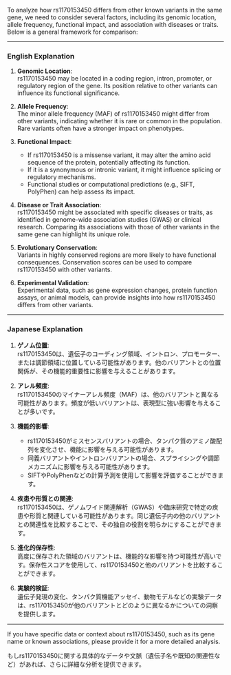 To analyze how rs1170153450 differs from other known variants in the same gene, we need to consider several factors, including its genomic location, allele frequency, functional impact, and association with diseases or traits. Below is a general framework for comparison:

---

### **English Explanation**
1. **Genomic Location**:  
   rs1170153450 may be located in a coding region, intron, promoter, or regulatory region of the gene. Its position relative to other variants can influence its functional significance.

2. **Allele Frequency**:  
   The minor allele frequency (MAF) of rs1170153450 might differ from other variants, indicating whether it is rare or common in the population. Rare variants often have a stronger impact on phenotypes.

3. **Functional Impact**:  
   - If rs1170153450 is a missense variant, it may alter the amino acid sequence of the protein, potentially affecting its function.  
   - If it is a synonymous or intronic variant, it might influence splicing or regulatory mechanisms.  
   - Functional studies or computational predictions (e.g., SIFT, PolyPhen) can help assess its impact.

4. **Disease or Trait Association**:  
   rs1170153450 might be associated with specific diseases or traits, as identified in genome-wide association studies (GWAS) or clinical research. Comparing its associations with those of other variants in the same gene can highlight its unique role.

5. **Evolutionary Conservation**:  
   Variants in highly conserved regions are more likely to have functional consequences. Conservation scores can be used to compare rs1170153450 with other variants.

6. **Experimental Validation**:  
   Experimental data, such as gene expression changes, protein function assays, or animal models, can provide insights into how rs1170153450 differs from other variants.

---

### **Japanese Explanation**
1. **ゲノム位置**:  
   rs1170153450は、遺伝子のコーディング領域、イントロン、プロモーター、または調節領域に位置している可能性があります。他のバリアントとの位置関係が、その機能的重要性に影響を与えることがあります。

2. **アレル頻度**:  
   rs1170153450のマイナーアレル頻度（MAF）は、他のバリアントと異なる可能性があります。頻度が低いバリアントは、表現型に強い影響を与えることが多いです。

3. **機能的影響**:  
   - rs1170153450がミスセンスバリアントの場合、タンパク質のアミノ酸配列を変化させ、機能に影響を与える可能性があります。  
   - 同義バリアントやイントロンバリアントの場合、スプライシングや調節メカニズムに影響を与える可能性があります。  
   - SIFTやPolyPhenなどの計算予測を使用して影響を評価することができます。

4. **疾患や形質との関連**:  
   rs1170153450は、ゲノムワイド関連解析（GWAS）や臨床研究で特定の疾患や形質と関連している可能性があります。同じ遺伝子内の他のバリアントとの関連性を比較することで、その独自の役割を明らかにすることができます。

5. **進化的保存性**:  
   高度に保存された領域のバリアントは、機能的な影響を持つ可能性が高いです。保存性スコアを使用して、rs1170153450と他のバリアントを比較することができます。

6. **実験的検証**:  
   遺伝子発現の変化、タンパク質機能アッセイ、動物モデルなどの実験データは、rs1170153450が他のバリアントとどのように異なるかについての洞察を提供します。

---

If you have specific data or context about rs1170153450, such as its gene name or known associations, please provide it for a more detailed analysis.

もしrs1170153450に関する具体的なデータや文脈（遺伝子名や既知の関連性など）があれば、さらに詳細な分析を提供できます。
